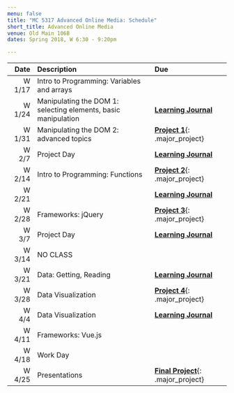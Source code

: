 ```yaml
---
menu: false
title: "MC 5317 Advanced Online Media: Schedule"
short_title: Advanced Online Media
venue: Old Main 106B
dates: Spring 2018, W 6:30 - 9:20pm

---
```


Date | Description | Due
---: | :----------- | :---
W 1/17 | Intro to Programming: Variables and arrays
W 1/24 | Manipulating the DOM 1: selecting elements, basic manipulation |  __[Learning Journal](/assignments/advanced_online_media/learning_journal.html)__
W 1/31 | Manipulating the DOM 2: advanced topics | __[Project 1](/assignments/advanced_online_media/advanced_online_media_project_1.html)__{: .major_project}
W 2/7 | Project Day |  __[Learning Journal](/assignments/advanced_online_media/learning_journal.html)__
W 2/14 | Intro to Programming: Functions | __[Project 2](/assignments/advanced_online_media/advanced_online_media_project_2.html)__{: .major_project}
W 2/21 |  |  __[Learning Journal](/assignments/advanced_online_media/learning_journal.html)__
W 2/28 | Frameworks: jQuery | __[Project 3](/assignments/advanced_online_media/advanced_online_media_project_3.html)__{: .major_project}
W 3/7 | Project Day |  __[Learning Journal](/assignments/advanced_online_media/learning_journal.html)__
W 3/14 | NO CLASS
W 3/21 | Data: Getting, Reading |  __[Learning Journal](/assignments/advanced_online_media/learning_journal.html)__
W 3/28 | Data Visualization | __[Project 4](/assignments/advanced_online_media/advanced_online_media_project_4.html)__{: .major_project}
W 4/4 | Data Visualization |  __[Learning Journal](/assignments/advanced_online_media/learning_journal.html)__
W 4/11 | Frameworks: Vue.js |
W 4/18 | Work Day
W 4/25 | Presentations | __[Final Project](/assignments/advanced_online_media/advanced_online_media_final_project.html)__{: .major_project}
